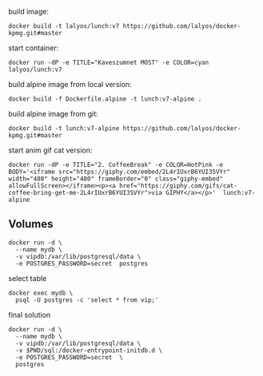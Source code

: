 
build image:
```
docker build -t lalyos/lunch:v7 https://github.com/lalyos/docker-kpmg.git#master
```

start container:
```
docker run -dP -e TITLE="Kaveszumnet MOST" -e COLOR=cyan  lalyos/lunch:v7
```

build alpine image from local version:
```
docker build -f Dockerfile.alpine -t lunch:v7-alpine . 
```

build alpine image from git:
```
docker build -t lunch:v7-alpine https://github.com/lalyos/docker-kpmg.git#master
```

start anim gif cat version:
```
docker run -dP -e TITLE="2. CoffeeBreak" -e COLOR=HotPink -e BODY='<iframe src="https://giphy.com/embed/2L4rIUxrB6YUI35VYr" width="480" height="480" frameBorder="0" class="giphy-embed" allowFullScreen></iframe><p><a href="https://giphy.com/gifs/cat-coffee-bring-get-me-2L4rIUxrB6YUI35VYr">via GIPHY</a></p>'  lunch:v7-alpine
```


## Volumes

```
docker run -d \
  --name mydb \
  -v vipdb:/var/lib/postgresql/data \
  -e POSTGRES_PASSWORD=secret  postgres
```

select table
```
docker exec mydb \
  psql -U postgres -c 'select * from vip;'
```

final solution
```
docker run -d \
  --name mydb \
  -v vipdb:/var/lib/postgresql/data \
  -v $PWD/sql:/docker-entrypoint-initdb.d \
  -e POSTGRES_PASSWORD=secret  \
  postgres
```